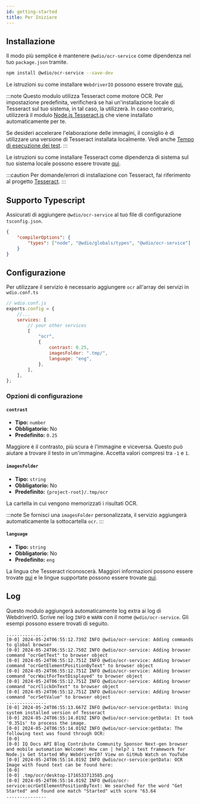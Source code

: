 ```yaml
---
id: getting-started
title: Per Iniziare
---
```


## Installazione

Il modo più semplice è mantenere `@wdio/ocr-service` come dipendenza nel tuo `package.json` tramite.

```bash npm2yarn
npm install @wdio/ocr-service --save-dev
```

Le istruzioni su come installare `WebdriverIO` possono essere trovate [qui.](../gettingstarted)

:::note
Questo modulo utilizza Tesseract come motore OCR. Per impostazione predefinita, verificherà se hai un'installazione locale di Tesseract sul tuo sistema, in tal caso, la utilizzerà. In caso contrario, utilizzerà il modulo [Node.js Tesseract.js](https://github.com/naptha/tesseract.js) che viene installato automaticamente per te.

Se desideri accelerare l'elaborazione delle immagini, il consiglio è di utilizzare una versione di Tesseract installata localmente. Vedi anche [Tempo di esecuzione dei test](./more-test-optimization#using-a-local-installation-of-tesseract).
:::

Le istruzioni su come installare Tesseract come dipendenza di sistema sul tuo sistema locale possono essere trovate [qui](https://tesseract-ocr.github.io/tessdoc/Installation.html).

:::caution
Per domande/errori di installazione con Tesseract, fai riferimento al progetto [Tesseract](https://github.com/tesseract-ocr/tesseract).
:::

## Supporto Typescript

Assicurati di aggiungere `@wdio/ocr-service` al tuo file di configurazione `tsconfig.json`.

```json title="tsconfig.json"
{
    "compilerOptions": {
        "types": ["node", "@wdio/globals/types", "@wdio/ocr-service"]
    }
}
```

## Configurazione

Per utilizzare il servizio è necessario aggiungere `ocr` all'array dei servizi in `wdio.conf.ts`

```js
// wdio.conf.js
exports.config = {
    //...
    services: [
        // your other services
        [
            "ocr",
            {
                contrast: 0.25,
                imagesFolder: ".tmp/",
                language: "eng",
            },
        ],
    ],
};
```

### Opzioni di configurazione

#### `contrast`

-   **Tipo:** `number`
-   **Obbligatorio:** No
-   **Predefinito:** `0.25`

Maggiore è il contrasto, più scura è l'immagine e viceversa. Questo può aiutare a trovare il testo in un'immagine. Accetta valori compresi tra `-1` e `1`.

#### `imagesFolder`

-   **Tipo:** `string`
-   **Obbligatorio:** No
-   **Predefinito:** `{project-root}/.tmp/ocr`

La cartella in cui vengono memorizzati i risultati OCR.

:::note
Se fornisci una `imagesFolder` personalizzata, il servizio aggiungerà automaticamente la sottocartella `ocr`.
:::

#### `language`

-   **Tipo:** `string`
-   **Obbligatorio:** No
-   **Predefinito:** `eng`

La lingua che Tesseract riconoscerà. Maggiori informazioni possono essere trovate [qui](https://tesseract-ocr.github.io/tessdoc/Data-Files-in-different-versions) e le lingue supportate possono essere trovate [qui](https://github.com/webdriverio/visual-testing/blob/main/packages/ocr-service/src/utils/constants.ts).

## Log

Questo modulo aggiungerà automaticamente log extra ai log di WebdriverIO. Scrive nei log `INFO` e `WARN` con il nome `@wdio/ocr-service`.
Gli esempi possono essere trovati di seguito.

```log
...............
[0-0] 2024-05-24T06:55:12.739Z INFO @wdio/ocr-service: Adding commands to global browser
[0-0] 2024-05-24T06:55:12.750Z INFO @wdio/ocr-service: Adding browser command "ocrGetText" to browser object
[0-0] 2024-05-24T06:55:12.751Z INFO @wdio/ocr-service: Adding browser command "ocrGetElementPositionByText" to browser object
[0-0] 2024-05-24T06:55:12.751Z INFO @wdio/ocr-service: Adding browser command "ocrWaitForTextDisplayed" to browser object
[0-0] 2024-05-24T06:55:12.751Z INFO @wdio/ocr-service: Adding browser command "ocrClickOnText" to browser object
[0-0] 2024-05-24T06:55:12.751Z INFO @wdio/ocr-service: Adding browser command "ocrSetValue" to browser object
...............
[0-0] 2024-05-24T06:55:13.667Z INFO @wdio/ocr-service:getData: Using system installed version of Tesseract
[0-0] 2024-05-24T06:55:14.019Z INFO @wdio/ocr-service:getData: It took '0.351s' to process the image.
[0-0] 2024-05-24T06:55:14.019Z INFO @wdio/ocr-service:getData: The following text was found through OCR:
[0-0]
[0-0] IQ Docs API Blog Contribute Community Sponsor Next-gen browser and mobile automation Welcome! How can | help? i test framework for Node.js Get Started Why WebdriverI0? View on GitHub Watch on YouTube
[0-0] 2024-05-24T06:55:14.019Z INFO @wdio/ocr-service:getData: OCR Image with found text can be found here:
[0-0]
[0-0] .tmp/ocr/desktop-1716533713585.png
[0-0] 2024-05-24T06:55:14.019Z INFO @wdio/ocr-service:ocrGetElementPositionByText: We searched for the word "Get Started" and found one match "Started" with score "63.64
...............
```